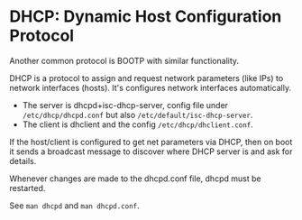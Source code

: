 # DHCP: Dynamic Host Configuration Protocol
Another common protocol is BOOTP with similar functionality.

DHCP is a protocol to assign and request network parameters (like IPs) to network interfaces (hosts). It's configures network interfaces automatically. 

* The server is dhcpd+isc-dhcp-server, config file under `/etc/dhcp/dhcpd.conf` but also `/etc/default/isc-dhcp-server`. 
* The client is dhclient and the config `/etc/dhcp/dhclient.conf`.

If the host/client is configured to get net parameters via DHCP, then on boot it sends a broadcast message to discover where DHCP server is and ask for details.

Whenever changes are made to the dhcpd.conf file, dhcpd must be restarted.

See `man dhcpd` and `man dhcpd.conf`.


